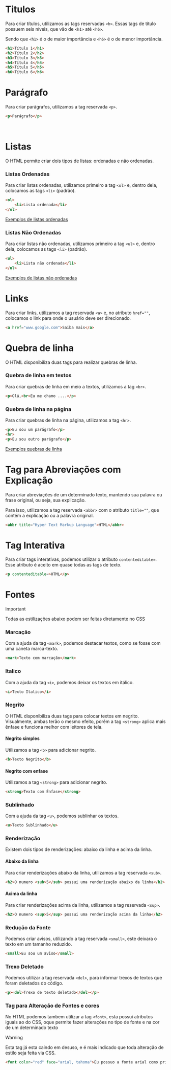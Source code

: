 # Titulos

Para criar títulos, utilizamos as tags reservadas ``<h>``. Essas tags de título possuem seis níveis, que vão de ``<h1>`` até ``<h6>``.

Sendo que ``<h1>`` é o de maior importância e ``<h6>`` é o de menor importância.

```html
<h1>Título 1</h1>
<h2>Título 2</h2>
<h3>Título 3</h3>
<h4>Título 4</h4>
<h5>Título 5</h5>
<h6>Título 6</h6>
```

# Parágrafo

Para criar parágrafos, utilizamos a tag reservada ``<p>``.

```html
<p>Parágrafo</p>
```

<br>

# Listas

O HTML permite criar dois tipos de listas: ordenadas e não ordenadas.

### Listas Ordenadas

Para criar listas ordenadas, utilizamos primeiro a tag ``<ol>`` e, dentro dela, colocamos as tags ``<li>`` (padrão).

```html
<ol>
    <li>Lista ordenada</li>
</ol>
```

<a href="">Exemplos de listas ordenadas</a>

###  Listas Não Ordenadas

Para criar listas não ordenadas, utilizamos primeiro a tag ``<ul>`` e, dentro dela, colocamos as tags ``<li>`` (padrão).

```html
<ul>
    <li>Lista não ordenada</li>
</ul>
```

<a href="">Exemplos de listas não ordenadas</a>

# Links

Para criar links, utilizamos a tag reservada ``<a>`` e, no atributo ``href=""``, colocamos o link para onde o usuário deve ser direcionado.

```html
<a href="www.google.com">Saiba mais</a>
```

# Quebra de linha

O HTML disponibiliza duas tags para realizar quebras de linha.

### Quebra de linha em textos

Para criar quebras de linha em meio a textos, utilizamos a tag ``<br>``.

```html
<p>Olá,<br>Eu me chamo ....</p>
```

### Quebra de linha na página

Para criar quebras de linha na página, utilizamos a tag ``<hr>``.

```html
<p>Eu sou um parágrafo</p>
<hr>
<p>Eu sou outro parágrafo</p>
```

<a href="">Exemplos quebras de linha</a>

# Tag para Abreviações com Explicação

Para criar abreviações de um determinado texto, mantendo sua palavra ou frase original, ou seja, sua explicação.

Para isso, utilizamos a tag reservada ``<abbr>`` com o atributo ``title=""``, que contém a explicação ou a palavra original.

```html
<abbr title="Hyper Text Markup Language">HTML</abbr>
```

# Tag Interativa

Para criar tags interativas, podemos utilizar o atributo ``contenteditable=``. Esse atributo é aceito em quase todas as tags de texto.

```html
<p contenteditable=>HTML</p>
```

# Fontes

> [!IMPORTANT]
> Todas as estilizações abaixo podem ser feitas diretamente no CSS

### Marcação

Com a ajuda da tag ``<mark>``, podemos destacar textos, como se fosse com uma caneta marca-texto.

```html
<mark>Texto com marcação</mark>
```

### Italico

Com a ajuda da tag ``<i>``, podemos deixar os textos em itálico.

```html
<i>Texto Italico</i>
```

### Negrito

O HTML disponibiliza duas tags para colocar textos em negrito. Visualmente, ambas terão o mesmo efeito, porém a tag ``<strong>`` aplica mais ênfase e funciona melhor com leitores de tela.

#### Negrito simples

Utilizamos a tag ``<b>`` para adicionar negrito.

```html
<b>Texto Negrito</b>
```

#### Negrito com enfase</h4>

Utilizamos a tag ``<strong>`` para adicionar negrito.

```html
<strong>Texto com Ênfase</strong>
```

### Sublinhado

Com a ajuda da tag ``<u>``, podemos sublinhar os textos.

```html
<u>Texto Sublinhado</u>
```

### Renderização

Existem dois tipos de renderizações: abaixo da linha e acima da linha.

#### Abaixo da linha

Para criar renderizações abaixo da linha, utilizamos a tag reservada ``<sub>``.

```html
<h2>O numero <sub>5</sub> possui uma renderização abaixo da linha</h2>
```

#### Acima da linha

Para criar renderizações acima da linha, utilizamos a tag reservada ``<sup>``.

```html
<h2>O numero <sup>5</sup> possui uma renderização acima da linha</h2>
```

### Redução da Fonte

Podemos criar avisos, utilizando a tag reservada ``<small>``, este deixara o texto em um tamanho reduzido.

```html
<small>Eu sou um aviso</small>
```

### Trexo Deletado

Podemos utilizar a tag reservada ``<del>``, para informar trexos de textos que foram deletados do código.

```html
<p><del>Trexo de texto deletado</del></p>
```

### Tag para Alteração de Fontes e cores

No HTML podemos tambem utilizar a tag ``<font>``, esta possui atributos iguais ao do CSS, oque permite fazer alterações no tipo de fonte e na cor de um determinado texto

> [!WARNING]
> Esta tag já esta caindo em desuso, e é mais indicado que toda alteração de estilo seja feita via CSS.

```html
<font color="red" face="arial, tahoma">Eu possuo a fonte arial como primaria e tahoma como secundaria, e tambem a cor vermelha</font>
```